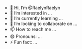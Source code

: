 - 👋 Hi, I’m @RaelynRaelyn
- 👀 I’m interested in ...
- 🌱 I’m currently learning ...
- 💞️ I’m looking to collaborate on ...
- 📫 How to reach me ...
- 😄 Pronouns: ...
- ⚡ Fun fact: ...

<!---
RaelynRaelyn/RaelynRaelyn is a ✨ special ✨ repository because its `README.md` (this file) appears on your GitHub profile.
You can click the Preview link to take a look at your changes.
--->
